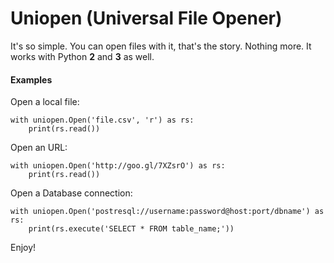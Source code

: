 # Uniopen (Universal File Opener)

It's so simple. You can open files with it, that's the story. Nothing more. It works with Python **2** and **3** as well.

#### Examples

Open a local file:
	
	with uniopen.Open('file.csv', 'r') as rs:
		print(rs.read())
		
Open an URL:

	with uniopen.Open('http://goo.gl/7XZsrO') as rs:
		print(rs.read())
		
Open a Database connection:

	with uniopen.Open('postresql://username:password@host:port/dbname') as rs:
		print(rs.execute('SELECT * FROM table_name;'))
		
Enjoy!